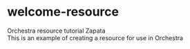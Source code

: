 # welcome-resource
Orchestra resource tutorial Zapata \
This is an example of creating a resource for use in Orchestra
